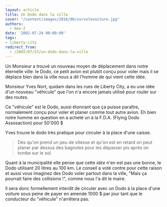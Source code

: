 ```yaml
---
layout: article
title: Un Dodo dans la ville
cover: "/content/images/2016/06/survolevoiture.jpg"
authors:
  - max-2
date: '2002-07-24 00:00:00'
tags:
- liberty-city
redirect_from:
  - /2002/07/23/un-dodo-dans-la-ville
---
```


Un Monsieur a trouvé un nouveau moyen de déplacement dans notre éternelle ville: le Dodo, ce petit avion est plutôt conçu pour voler mais il se déplace bien dans la ville nous a dit l'homme de qui vient cette idée.

Monsieur Yves Nort, quidam dans les rues de Liberty City, a eu une idée d'un nouveau "véhicule" que l'on n'a encore jamais utilisé pour rouler sur des routes.

Ce "véhicule" est le Dodo, aussi étonnant que ça puisse paraître, normalement conçu pour voler et planer comme tout autre avion. Eh bien notre homme en question en a acheté un à la F.D.A. (Flying Dodo Assosaction) pour 50'000 $

Yves trouve le dodo très pratique pour circuler à la place d'une caisse.

> Dès qu'on prend un peu de vitesse et qu'on est en retard on peut planer par dessus des bagnoles pour les dépasser pis après on tombe sur le sol.

Quant à la municipalité elle pense que cette _idée_ n'en est pas une bonne, le Dodo utilisant 20 litres au 100 km. Le conseil a voté contre pour cette raison et aussi vous imaginez des Dodo voler partout dans la ville, "Mais ça pourrait faire des collisions !", comme nous l'a dit le maire.

Il sera donc formellement interdit de circuler avec un Dodo à la place d'une voiture sous peine de payer en amende 1000 $ par jour tant que le conducteur du "véhicule" n'arrêtera pas.